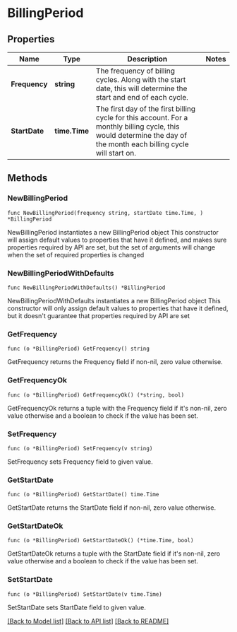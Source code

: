 # BillingPeriod

## Properties

Name | Type | Description | Notes
------------ | ------------- | ------------- | -------------
**Frequency** | **string** | The frequency of billing cycles. Along with the start date, this will determine the start and end of each cycle.  | 
**StartDate** | **time.Time** | The first day of the first billing cycle for this account. For a monthly billing cycle, this would determine the day of the month each billing cycle will start on.  | 

## Methods

### NewBillingPeriod

`func NewBillingPeriod(frequency string, startDate time.Time, ) *BillingPeriod`

NewBillingPeriod instantiates a new BillingPeriod object
This constructor will assign default values to properties that have it defined,
and makes sure properties required by API are set, but the set of arguments
will change when the set of required properties is changed

### NewBillingPeriodWithDefaults

`func NewBillingPeriodWithDefaults() *BillingPeriod`

NewBillingPeriodWithDefaults instantiates a new BillingPeriod object
This constructor will only assign default values to properties that have it defined,
but it doesn't guarantee that properties required by API are set

### GetFrequency

`func (o *BillingPeriod) GetFrequency() string`

GetFrequency returns the Frequency field if non-nil, zero value otherwise.

### GetFrequencyOk

`func (o *BillingPeriod) GetFrequencyOk() (*string, bool)`

GetFrequencyOk returns a tuple with the Frequency field if it's non-nil, zero value otherwise
and a boolean to check if the value has been set.

### SetFrequency

`func (o *BillingPeriod) SetFrequency(v string)`

SetFrequency sets Frequency field to given value.


### GetStartDate

`func (o *BillingPeriod) GetStartDate() time.Time`

GetStartDate returns the StartDate field if non-nil, zero value otherwise.

### GetStartDateOk

`func (o *BillingPeriod) GetStartDateOk() (*time.Time, bool)`

GetStartDateOk returns a tuple with the StartDate field if it's non-nil, zero value otherwise
and a boolean to check if the value has been set.

### SetStartDate

`func (o *BillingPeriod) SetStartDate(v time.Time)`

SetStartDate sets StartDate field to given value.



[[Back to Model list]](../../README.md#documentation-for-models) [[Back to API list]](../../README.md#documentation-for-api-endpoints) [[Back to README]](../../README.md)


